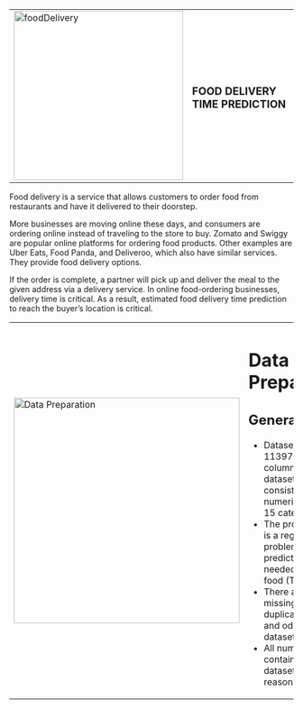 
</head>
<body>
    <table>
        <tr>
            <td>
                <img src="https://github.com/user-attachments/assets/0be9bd2d-ab66-4511-bf6d-b3364ecda951" alt="foodDelivery" width="300">
            </td>
            <td>
                <h3>FOOD DELIVERY TIME PREDICTION</h3>
            </td>
        </tr>
    </table>
    <p>
        Food delivery is a service that allows customers to order food from restaurants and have it delivered to their doorstep.
    </p>
    <p>
        More businesses are moving online these days, and consumers are ordering online instead of traveling to the store to buy. Zomato and Swiggy are popular online platforms for ordering food products. Other examples are Uber Eats, Food Panda, and Deliveroo, which also have similar services. They provide food delivery options.
    </p>
    <p>
        If the order is complete, a partner will pick up and deliver the meal to the given address via a delivery service. In online food-ordering businesses, delivery time is critical. As a result, estimated food delivery time prediction to reach the buyer’s location is critical.
    </p>
</body>



<table>
  <tr>
    <td>
      <img src="https://github.com/user-attachments/assets/NelQ7o18V3W3EOJk5GOF91ID" alt="Data Preparation" width="400">
    </td>
    <td>
      <h1>Data Preparation</h1>
      <h2>General Info</h2>
      <ul>
        <li>Dataset consists of 11397 rows and 20 columns. Then the dataset also consists of 5 numerical data and 15 categorical data</li>
        <li>The problem faced is a regression problem, namely predicting the time needed to deliver food (Time taken)</li>
        <li>There are no missing values, duplicated values, and odd data in this dataset</li>
        <li>All numerical values contained in the dataset are quite reasonable</li>
      </ul>
    </td>
  </tr>
</table>



